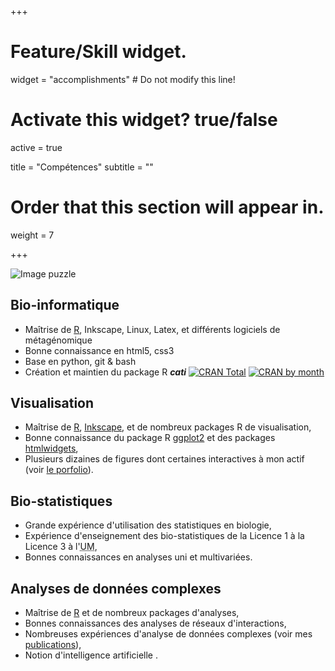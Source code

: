 +++
# Feature/Skill widget.
widget = "accomplishments"  # Do not modify this line!

# Activate this widget? true/false
active = true

title = "Compétences"
subtitle = ""

# Order that this section will appear in.
weight = 7

+++

<img id="puzzle" usemap="#mamap" src="/img/puzzle/puzzle_profil_cliquable.webp" alt="Image puzzle" name="mamap" />
<map name="mamap">
    <area shape="rect" coords="150,0,580,150" title="Bio-informatique" onMouseOver= "document.getElementById('puzzle').src ='/img/puzzle/puzzle_profil_cliquable-1.webp';" onMouseOut= "document.getElementById('puzzle').src ='/img/puzzle/puzzle_profil_cliquable.webp';" href="#bio-informatique">
    <area shape="rect" coords="0,150,150,580" title="Visualisation" onMouseOver= "document.getElementById('puzzle').src ='/img/puzzle/puzzle_profil_cliquable-2.webp';" onMouseOut= "document.getElementById('puzzle').src ='/img/puzzle/puzzle_profil_cliquable.webp';" href="#visualisation">
    <area shape="rect" coords="150,580,580,800" title="Analyse" onMouseOver= "document.getElementById('puzzle').src ='/img/puzzle/puzzle_profil_cliquable-4.webp';" onMouseOut= "document.getElementById('puzzle').src ='/img/puzzle/puzzle_profil_cliquable.webp';" href="#analyses-de-données-complexes">
    <area shape="rect" coords="580,150,800,580" title="Bio-statistiques" onMouseOver= "document.getElementById('puzzle').src ='/img/puzzle/puzzle_profil_cliquable-3.webp';" onMouseOut= "document.getElementById('puzzle').src ='/img/puzzle/puzzle_profil_cliquable.webp';" href="#biostatistiques">
    
</map>


## Bio-informatique

- Maîtrise de [R](https://cran.r-project.org/), Inkscape, Linux, Latex, et différents logiciels de métagénomique
- Bonne connaissance en html5, css3
- Base en python, git & bash 
- Création et maintien du package R ***cati*** <a itemprop="sameAs" href="https://adrientaudiere.com/doc/pdfs/Taudiere2016.pdf" download>   <i class="fas fa-file-pdf icon"></i> </a>  <a itemprop="sameAs" href="https://github.com/adrientaudiere/" rel="external">   <i class="fab fa-github icon"></i> </a>  <a href="https://cran.rstudio.com/web/packages/cati/index.html"><img style="display: inline;" src="https://cranlogs.r-pkg.org/badges/grand-total/cati?color=yellowgreen" alt="CRAN Total"></a> <a href="https://cran.rstudio.com/web/packages/cati/index.html"><img style="display: inline;" src="https://cranlogs.r-pkg.org/badges/cati?color=orange" alt="CRAN by month"></a>

## Visualisation

- Maîtrise de [R](https://cran.r-project.org/), [Inkscape](http://inkscape.org/), et de nombreux packages R de visualisation,
- Bonne connaissance du package R [ggplot2](https://ggplot2.tidyverse.org/) et des packages [htmlwidgets](https://www.htmlwidgets.org/),
- Plusieurs dizaines de figures dont certaines interactives à mon actif (voir [le porfolio](/portfolio)).

## Bio-statistiques

- Grande expérience d'utilisation des statistiques en biologie,
- Expérience d'enseignement des bio-statistiques de la Licence 1 à la Licence 3 à l'<abbr title="Université de Montpellier" lang="fr">UM</abbr>,
- Bonnes connaissances en analyses uni et multivariées.

## Analyses de données complexes

- Maîtrise de [R](https://cran.r-project.org/) et de nombreux packages d'analyses,
- Bonnes connaissances des analyses de réseaux d'interactions,
- Nombreuses expériences d'analyse de données complexes (voir mes [publications](/cv/#publication_inter)),
- Notion d'intelligence artificielle .
